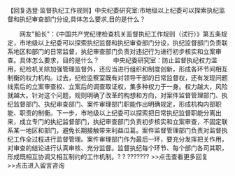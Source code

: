 【回复选登·监督执纪工作规则】中央纪委研究室:市地级以上纪委可以探索执纪监督和执纪审查部门分设,具体怎么要求,目的是什么？










　　网友"船长"：《中国共产党纪律检查机关监督执纪工作规则（试行）》第五条规定，市地级以上纪委可以探索执纪监督和执纪审查部门分设，执纪监督部门负责联系地区和部门的日常监督，执纪审查部门负责对违纪行为进行初步核实和立案审查。具体怎么要求，目的是什么？
　　中央纪委研究室：防止监督执纪权力滥用，纪检机关除加强管理监督外，还应当进行组织和制度创新，形成各环节间相互制衡的权力机构。过去，纪检监察室既有对领导干部的日常监督权，还有发现问题线索后的立案审查权、立案后的调查取证权，集多种权力于一身。权力越大，风险就越大。针对这个问题，规则明确了改革的构想和方向，对案件监督管理部门、执纪监督部门、执纪审查部门、案件审理部门职能作出明确规定，形成机构内部职能、职责的制衡。下一步，市地级以上纪委可以探索把日常执纪监督职能分离出来，成立专门的执纪监督部门，执纪审查部门负责初步核实和立案审查，不固定联系某一地区和部门，避免长期接触带来利益瓜葛。案件监督管理部门负责对监督执纪工作全过程进行监督管理。案件审理部门作为最后一环，要充分发挥把关作用，对审查的结论进行认真审核、充分监督。监督执纪每个环节、每个部门各司其职，形成既相互协调又相互制约的工作机制。?
? ???????
\>\>点击查看更多回复　　　　　　　　　　　　　　\>\>点击进入留言咨询
